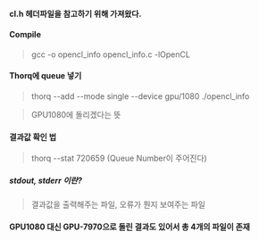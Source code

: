 #### cl.h 헤더파일을 참고하기 위해 가져왔다. 


#### Compile

> gcc -o opencl_info opencl_info.c -lOpenCL

#### Thorq에 queue 넣기

> thorq --add --mode single --device gpu/1080 ./opencl_info

> GPU1080에 돌리겠다는 뜻

#### 결과값 확인 법

> thorq --stat 720659 (Queue Number이 주어진다)

##### stdout, stderr 이란?

> 결과값을 출력해주는 파일, 오류가 뭔지 보여주는 파일

#### GPU1080 대신 GPU-7970으로 돌린 결과도 있어서 총 4개의 파일이 존재





